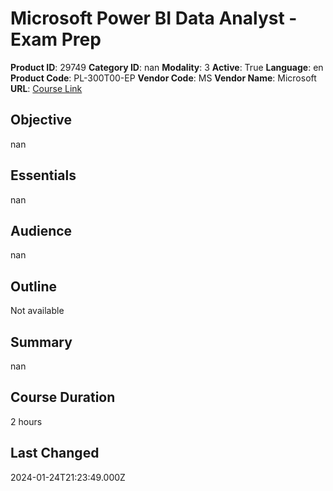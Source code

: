 # Microsoft Power BI Data Analyst - Exam Prep

**Product ID**: 29749
**Category ID**: nan
**Modality**: 3
**Active**: True
**Language**: en
**Product Code**: PL-300T00-EP
**Vendor Code**: MS
**Vendor Name**: Microsoft
**URL**: [Course Link](https://www.fastlaneus.com/course/microsoft-pl-300t00-ep)

## Objective
nan

## Essentials
nan

## Audience
nan

## Outline
Not available

## Summary
nan

## Course Duration
2 hours

## Last Changed
2024-01-24T21:23:49.000Z
